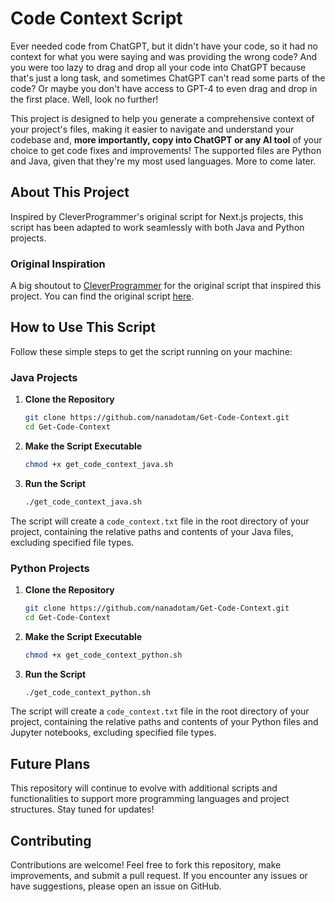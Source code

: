 # Code Context Script

Ever needed code from ChatGPT, but it didn't have your code, so it had no context for what you were saying and was providing the wrong code? And you were too lazy to drag and drop all your code into ChatGPT because that's just a long task, and sometimes ChatGPT can't read some parts of the code? Or maybe you don't have access to GPT-4 to even drag and drop in the first place. Well, look no further!

This project is designed to help you generate a comprehensive context of your project's files, making it easier to navigate and understand your codebase and, **more importantly, copy into ChatGPT or any AI tool** of your choice to get code fixes and improvements! The supported files are Python and Java, given that they're my most used languages. More to come later.

## About This Project

Inspired by CleverProgrammer's original script for Next.js projects, this script has been adapted to work seamlessly with both Java and Python projects.

### Original Inspiration

A big shoutout to [CleverProgrammer](https://github.com/CleverProgrammer) for the original script that inspired this project. You can find the original script [here](https://gist.github.com/CleverProgrammer/d36ea84aa3311ce722fdf90ce3b740d2).

## How to Use This Script

Follow these simple steps to get the script running on your machine:

### Java Projects

1. **Clone the Repository**
    ```bash
    git clone https://github.com/nanadotam/Get-Code-Context.git
    cd Get-Code-Context
    ```

2. **Make the Script Executable**
    ```bash
    chmod +x get_code_context_java.sh
    ```

3. **Run the Script**
    ```bash
    ./get_code_context_java.sh
    ```

The script will create a `code_context.txt` file in the root directory of your project, containing the relative paths and contents of your Java files, excluding specified file types.

### Python Projects

1. **Clone the Repository**
    ```bash
    git clone https://github.com/nanadotam/Get-Code-Context.git
    cd Get-Code-Context
    ```

2. **Make the Script Executable**
    ```bash
    chmod +x get_code_context_python.sh
    ```

3. **Run the Script**
    ```bash
    ./get_code_context_python.sh
    ```

The script will create a `code_context.txt` file in the root directory of your project, containing the relative paths and contents of your Python files and Jupyter notebooks, excluding specified file types.

## Future Plans

This repository will continue to evolve with additional scripts and functionalities to support more programming languages and project structures. Stay tuned for updates!

## Contributing

Contributions are welcome! Feel free to fork this repository, make improvements, and submit a pull request. If you encounter any issues or have suggestions, please open an issue on GitHub.

